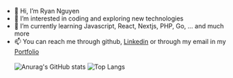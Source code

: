 - 👋 Hi, I’m Ryan Nguyen  
- 👀 I’m interested in coding and exploring new technologies
- 🌱 I’m currently learning Javascript, React, Nextjs, PHP, Go, ... and much more
- 📫 You can reach me through github, <a href="https://www.linkedin.com/in/ryan-nguyen-902196293/" target="_blank">Linkedin</a> or through my email in my <a href="https://ryannguyen-portfolio.vercel.app/" target="_blank">Portfolio</a>
<br></br>
![Anurag's GitHub stats](https://github-readme-stats.vercel.app/api?username=ryananhtuan-nguyen&show_icons=true&theme=synthwave) ![Top Langs](https://github-readme-stats.vercel.app/api/top-langs/?username=ryananhtuan-nguyen&layout=donut&langs_count=9)
<!---
ryananhtuan-nguyen/ryananhtuan-nguyen is a ✨ special ✨ repository because its `README.md` (this file) appears on your GitHub profile.
You can click the Preview link to take a look at your changes.
--->
